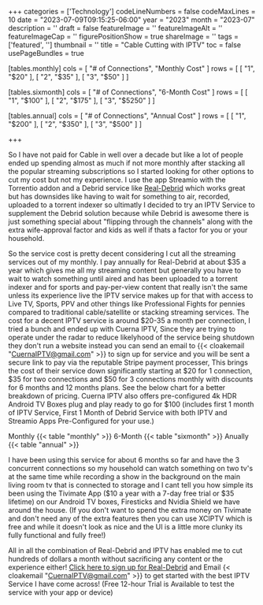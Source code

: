 ﻿+++
categories = ['Technology']
codeLineNumbers = false
codeMaxLines = 10
date = "2023-07-09T09:15:25-06:00"
year = "2023"
month = "2023-07"
description = ''
draft = false
featureImage = ''
featureImageAlt = ''
featureImageCap = ''
figurePositionShow = true
shareImage = ''
tags = ['featured', '']
thumbnail = ''
title = "Cable Cutting with IPTV"
toc = false
usePageBundles = true

[tables.monthly]
cols = [ "# of Connections", "Monthly Cost" ]
rows = [
  [ "1", "$20" ],
  [ "2", "$35" ],
  [ "3", "$50" ]
]

[tables.sixmonth]
cols = [ "# of Connections", "6-Month Cost" ]
rows = [
  [ "1", "$100" ],
  [ "2", "$175" ],
  [ "3", "$5250" ]
]

[tables.annual]
cols = [ "# of Connections", "Annual Cost" ]
rows = [
  [ "1", "$200" ],
  [ "2", "$350" ],
  [ "3", "$500" ]
]

+++

So I have not paid for Cable in well over a decade but like a lot of people ended up spending almost as much if not more monthly after stacking all the popular streaming subscriptions 
so I started looking for other options to cut my cost but not my experience. I use the app Streamio with the Torrentio addon and a Debrid service like [Real-Debrid](http://real-debrid.com/?id=7432212) which works great but has downsides like having to wait for something to air, recorded, uploaded to a torrent indexer so ultimatly I decided to try an IPTV Service to supplement the Debrid solution because while Debrid is awesome there is just something special about "flipping through the channels" along with the extra wife-approval factor and kids as well if thats a factor for you or your household.

So the service cost is pretty decent considering I cut all the streaming services out of my monthly. I pay annually for Real-Debrid at about $35 a year which gives me all my streaming content but generally you have to wait to watch something until aired and has been uploaded to a torrent indexer and for sports and pay-per-view content that really isn't the same unless its experience live the IPTV service makes up for that with access to Live TV, Sports, PPV and other things like Professional Fights for pennies compared to traditional cable/satellite or stacking streaming services. The cost for a decent IPTV service is around $20-35 a month per connection, I tried a bunch and ended up with Cuerna IPTV, Since they are trying to operate under the radar to reduce likelyhood of the service being shutdown they don't run a website instead you can send an email to {{< cloakemail "CuernaIPTV@gmail.com" >}} to sign up for service and you will be sent a secure link to pay via the reputable Stripe payment processer, This brings the cost of their service down significantly starting at $20 for 1 connection, $35 for two connections and $50 for 3 connections monthly with discounts for 6 months and 12 months plans. See the below chart for a better breakdown of pricing. Cuerna IPTV also offers pre-configured 4k HDR Android TV Boxes plug and play ready to go for $100 (includes first 1 month of IPTV Service, First 1 Month of Debrid Service with both IPTV and Streamio Apps Pre-Configured for your use.)

Monthly
{{< table "monthly" >}}
6-Month
{{< table "sixmonth" >}}
Anually
{{< table "annual" >}}

I have been using this service for about 6 months so far and have the 3 concurrent connections so my household can watch something on two tv's at the same time while recording a show in the background on the main living room tv that is connected to storage and I cant tell you how simple its been using the Tivimate App ($10 a year with a 7-day free trial or $35 lifetime) on our Android TV boxes, Firesticks and Nvidia Shield we have around the house. (If you don't want to spend the extra money on Tivimate and don't need any of the extra features then you can use XCIPTV which is free and while it doesn't look as nice and the UI is a little more clunky its fully functional and fully free!)

All in all the combination of Real-Debrid and IPTV has enabled me to cut hundreds of dollars a month without sacrificing any content or the experience either! [Click here to sign up for Real-Debrid](http://real-debrid.com/?id=7432212) and Email {< cloakemail "CuernaIPTV@gmail.com" >}} to get started with the best IPTV Service I have come across! (Free 12-hour Trial is Available to test the service with your app or device)

